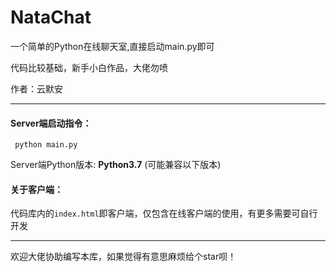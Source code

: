 # NataChat
一个简单的Python在线聊天室,直接启动main.py即可

代码比较基础，新手小白作品，大佬勿喷

作者：云默安

***
#### Server端启动指令：
`` python main.py``

Server端Python版本:  **Python3.7** (可能兼容以下版本)



#### 关于客户端：

代码库内的``index.html``即客户端，仅包含在线客户端的使用，有更多需要可自行开发

***
欢迎大佬协助编写本库，如果觉得有意思麻烦给个star呗！